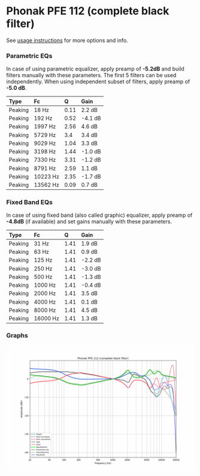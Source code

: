 # Phonak PFE 112 (complete black filter)
See [usage instructions](https://github.com/jaakkopasanen/AutoEq#usage) for more options and info.

### Parametric EQs
In case of using parametric equalizer, apply preamp of **-5.2dB** and build filters manually
with these parameters. The first 5 filters can be used independently.
When using independent subset of filters, apply preamp of **-5.0 dB**.

| Type    | Fc       |    Q | Gain    |
|:--------|:---------|:-----|:--------|
| Peaking | 18 Hz    | 0.11 | 2.2 dB  |
| Peaking | 192 Hz   | 0.52 | -4.1 dB |
| Peaking | 1997 Hz  | 2.56 | 4.6 dB  |
| Peaking | 5729 Hz  | 3.4  | 3.4 dB  |
| Peaking | 9029 Hz  | 1.04 | 3.3 dB  |
| Peaking | 3198 Hz  | 1.44 | -1.0 dB |
| Peaking | 7330 Hz  | 3.31 | -1.2 dB |
| Peaking | 8791 Hz  | 2.59 | 1.1 dB  |
| Peaking | 10223 Hz | 2.35 | -1.7 dB |
| Peaking | 13562 Hz | 0.09 | 0.7 dB  |

### Fixed Band EQs
In case of using fixed band (also called graphic) equalizer, apply preamp of **-4.8dB**
(if available) and set gains manually with these parameters.

| Type    | Fc       |    Q | Gain    |
|:--------|:---------|:-----|:--------|
| Peaking | 31 Hz    | 1.41 | 1.9 dB  |
| Peaking | 63 Hz    | 1.41 | 0.9 dB  |
| Peaking | 125 Hz   | 1.41 | -2.2 dB |
| Peaking | 250 Hz   | 1.41 | -3.0 dB |
| Peaking | 500 Hz   | 1.41 | -1.3 dB |
| Peaking | 1000 Hz  | 1.41 | -0.4 dB |
| Peaking | 2000 Hz  | 1.41 | 3.5 dB  |
| Peaking | 4000 Hz  | 1.41 | 0.1 dB  |
| Peaking | 8000 Hz  | 1.41 | 4.5 dB  |
| Peaking | 16000 Hz | 1.41 | 1.3 dB  |

### Graphs
![](./Phonak%20PFE%20112%20(complete%20black%20filter).png)